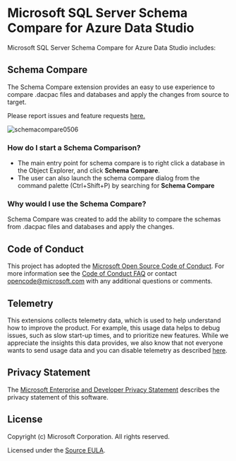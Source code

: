 # Microsoft SQL Server Schema Compare for Azure Data Studio

Microsoft SQL Server Schema Compare for Azure Data Studio includes:

## Schema Compare
The Schema Compare extension provides an easy to use experience to compare .dacpac files and databases and apply the changes from source to target.

Please report issues and feature requests [here.](https://github.com/microsoft/azuredatastudio/issues)

![schemacompare0506](https://user-images.githubusercontent.com/30873802/57342709-fec27a00-70f4-11e9-979b-c933498d9034.gif)

 ### How do I start a Schema Comparison?
* The main entry point for schema compare is to right click a database in the Object Explorer, and click **Schema Compare**.
* The user can also launch the schema compare dialog from the command palette (Ctrl+Shift+P) by searching for **Schema Compare**

 ### Why would I use the Schema Compare?
Schema Compare was created to add the ability to compare the schemas from .dacpac files and databases and apply the changes.

## Code of Conduct

This project has adopted the [Microsoft Open Source Code of Conduct](https://opensource.microsoft.com/codeofconduct/). For more information see the [Code of Conduct FAQ](https://opensource.microsoft.com/codeofconduct/faq/) or contact [opencode@microsoft.com](mailto:opencode@microsoft.com) with any additional questions or comments.

## Telemetry

This extensions collects telemetry data, which is used to help understand how to improve the product. For example, this usage data helps to debug issues, such as slow start-up times, and to prioritize new features. While we appreciate the insights this data provides, we also know that not everyone wants to send usage data and you can disable telemetry as described [here](https://github.com/Microsoft/azuredatastudio/wiki/How-to-Disable-Telemetry-Reporting#how-to-disable-telemetry-reporting).

## Privacy Statement

The [Microsoft Enterprise and Developer Privacy Statement](https://privacy.microsoft.com/privacystatement) describes the privacy statement of this software.

## License

Copyright (c) Microsoft Corporation. All rights reserved.

Licensed under the [Source EULA](https://raw.githubusercontent.com/Microsoft/azuredatastudio/main/LICENSE.txt).
